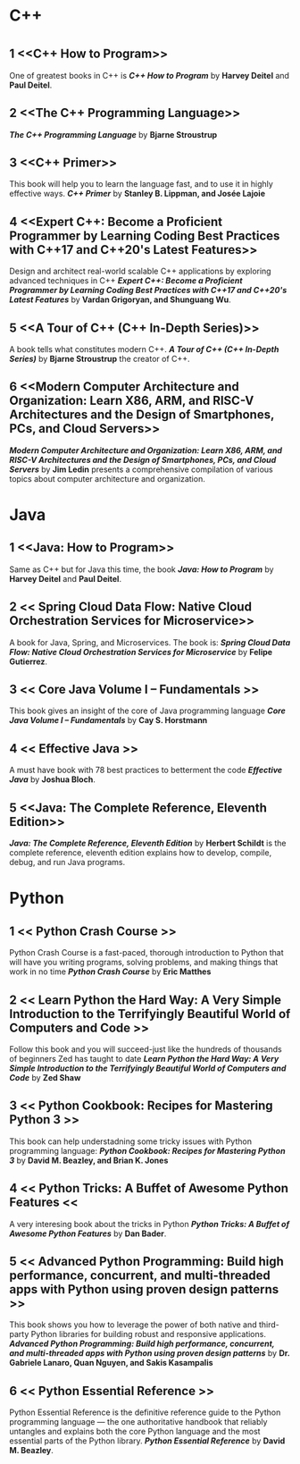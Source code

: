 # C++
# <p align="center">

## 1 <<C++ How to Program>>
One of greatest books in C++ is **_C++ How to Program_** by **Harvey Deitel** and **Paul Deitel**.

## 2 <<The C++ Programming Language>>
**_The C++ Programming Language_** by **Bjarne Stroustrup**

## 3 <<C++ Primer>>
This book will help you to learn the language fast, and to use it in highly effective ways. **_C++ Primer_** by **Stanley B. Lippman, and Josée Lajoie**

## 4 <<Expert C++: Become a Proficient Programmer by Learning Coding Best Practices with C++17 and C++20's Latest Features>>

Design and architect real-world scalable C++ applications by exploring advanced techniques in C++ **_Expert C++: Become a Proficient Programmer by Learning Coding Best Practices with C++17 and C++20's Latest Features_** by **Vardan Grigoryan, and Shunguang Wu**.

## 5 <<A Tour of C++ (C++ In-Depth Series)>>

A book tells what constitutes modern C++. **_A Tour of C++ (C++ In-Depth Series)_** by **Bjarne Stroustrup** the creator of C++.

## 6 <<Modern Computer Architecture and Organization: Learn X86, ARM, and RISC-V Architectures and the Design of Smartphones, PCs, and Cloud Servers>>

**_Modern Computer Architecture and Organization: Learn X86, ARM, and RISC-V Architectures and the Design of Smartphones, PCs, and Cloud Servers_** by **Jim Ledin** presents a comprehensive compilation of various topics about computer architecture and organization.

# Java
## 1 <<Java: How to Program>>
Same as C++ but for Java this time, the book **_Java: How to Program_** by **Harvey Deitel** and **Paul Deitel**.

## 2 << Spring Cloud Data Flow: Native Cloud Orchestration Services for Microservice>>
A book for Java, Spring, and Microservices. The book is: **_Spring Cloud Data Flow: Native Cloud Orchestration Services for Microservice_** by **Felipe Gutierrez**.

## 3 << Core Java Volume I – Fundamentals >>

This book gives an insight of the core of Java programming language **_Core Java Volume I – Fundamentals_** by **Cay S. Horstmann**

## 4 << Effective Java >>
A must have book with 78 best practices to betterment the code **_Effective Java_** by **Joshua Bloch**.

## 5 <<Java: The Complete Reference, Eleventh Edition>>
**_Java: The Complete Reference, Eleventh Edition_** by **Herbert Schildt** is the complete reference, eleventh edition explains how to develop, compile, debug, and run Java programs.


# Python 

## 1 << Python Crash Course >>
Python Crash Course is a fast-paced, thorough introduction to Python that will have you writing programs, solving problems, and making things that work in no time **_Python Crash Course_** by **Eric Matthes**

## 2 << Learn Python the Hard Way: A Very Simple Introduction to the Terrifyingly Beautiful World of Computers and Code >>

Follow this book and you will succeed-just like the hundreds of thousands of beginners Zed has taught to date **_Learn Python the Hard Way: A Very Simple Introduction to the Terrifyingly Beautiful World of Computers and Code_** by **Zed Shaw**

## 3 << Python Cookbook: Recipes for Mastering Python 3 >>
This book can help understadning some tricky issues with Python programming language: **_Python Cookbook: Recipes for Mastering Python 3_** by **David M. Beazley, and Brian K. Jones**

## 4 << Python Tricks: A Buffet of Awesome Python Features <<
A very interesing book about the tricks in Python **_Python Tricks: A Buffet of Awesome Python Features_** by **Dan Bader**.

## 5 << Advanced Python Programming: Build high performance, concurrent, and multi-threaded apps with Python using proven design patterns >>
This book shows you how to leverage the power of both native and third-party Python libraries for building robust and responsive applications. **_Advanced Python Programming: Build high performance, concurrent, and multi-threaded apps with Python using proven design patterns_** by **Dr. Gabriele Lanaro, Quan Nguyen, and Sakis Kasampalis**



## 6 << Python Essential Reference >>
 Python Essential Reference is the definitive reference guide to the Python programming language — the one authoritative handbook that reliably untangles and explains both the core Python language and the most essential parts of the Python library. **_Python Essential Reference_** by **David M. Beazley**.
